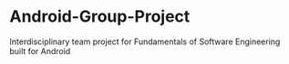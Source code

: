 # Android-Group-Project
Interdisciplinary team project for Fundamentals of Software Engineering built for Android
